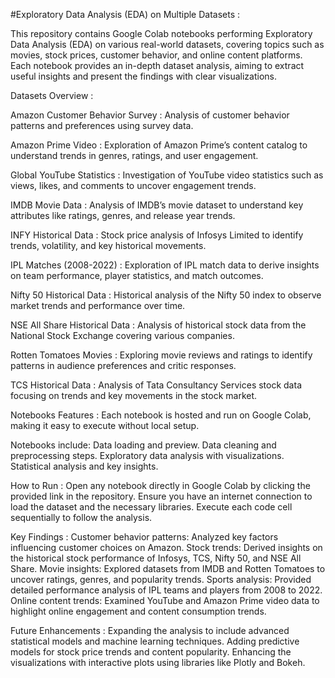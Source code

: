 #Exploratory Data Analysis (EDA) on Multiple Datasets : 

This repository contains Google Colab notebooks performing Exploratory Data Analysis (EDA) on various real-world datasets, covering topics such as movies, stock prices, customer behavior, and online content platforms. Each notebook provides an in-depth dataset analysis, aiming to extract useful insights and present the findings with clear visualizations.

Datasets Overview :

Amazon Customer Behavior Survey :
Analysis of customer behavior patterns and preferences using survey data.

Amazon Prime Video :
Exploration of Amazon Prime’s content catalog to understand trends in genres, ratings, and user engagement.

Global YouTube Statistics :
Investigation of YouTube video statistics such as views, likes, and comments to uncover engagement trends.

IMDB Movie Data :
Analysis of IMDB’s movie dataset to understand key attributes like ratings, genres, and release year trends.

INFY Historical Data :
Stock price analysis of Infosys Limited to identify trends, volatility, and key historical movements.

IPL Matches (2008-2022) :
Exploration of IPL match data to derive insights on team performance, player statistics, and match outcomes.

Nifty 50 Historical Data :
Historical analysis of the Nifty 50 index to observe market trends and performance over time.

NSE All Share Historical Data :
Analysis of historical stock data from the National Stock Exchange covering various companies.

Rotten Tomatoes Movies :
Exploring movie reviews and ratings to identify patterns in audience preferences and critic responses.

TCS Historical Data :
Analysis of Tata Consultancy Services stock data focusing on trends and key movements in the stock market.

Notebooks Features :
Each notebook is hosted and run on Google Colab, making it easy to execute without local setup.

Notebooks include:
Data loading and preview.
Data cleaning and preprocessing steps.
Exploratory data analysis with visualizations.
Statistical analysis and key insights.

How to Run :
Open any notebook directly in Google Colab by clicking the provided link in the repository.
Ensure you have an internet connection to load the dataset and the necessary libraries.
Execute each code cell sequentially to follow the analysis.

Key Findings :
Customer behavior patterns: Analyzed key factors influencing customer choices on Amazon.
Stock trends: Derived insights on the historical stock performance of Infosys, TCS, Nifty 50, and NSE All Share.
Movie insights: Explored datasets from IMDB and Rotten Tomatoes to uncover ratings, genres, and popularity trends.
Sports analysis: Provided detailed performance analysis of IPL teams and players from 2008 to 2022.
Online content trends: Examined YouTube and Amazon Prime video data to highlight online engagement and content consumption trends.

Future Enhancements :
Expanding the analysis to include advanced statistical models and machine learning techniques.
Adding predictive models for stock price trends and content popularity.
Enhancing the visualizations with interactive plots using libraries like Plotly and Bokeh.
